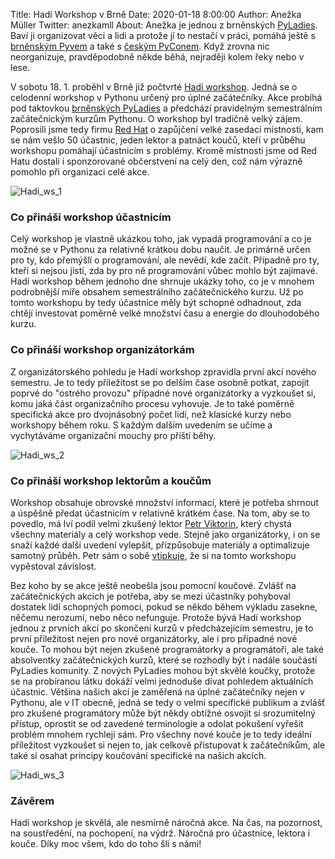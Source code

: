 Title: Hadí Workshop v Brně
Date: 2020-01-18 8:00:00
Author: Anežka Müller
Twitter: anezkamll
About: Anežka je jednou z brněnských [PyLadies](https://pyladies.cz). Baví ji organizovat věci a lidi a protože jí to nestačí v práci, pomáhá ještě s [brněnským Pyvem](https://pyvo.cz/brno-pyvo/) a také s [českým PyConem](https://cz.pycon.org/2020/). Když zrovna nic neorganizuje, pravděpodobně někde běhá, nejraději kolem řeky nebo v lese.

V sobotu 18. 1. proběhl v Brně již počtvrté [Hadí workshop](https://naucse.python.cz/2020/brno-jaro-snake/).
Jedná se o celodenní workshop v Pythonu určený pro úplné začátečníky.
Akce probíhá pod taktovkou [brněnských PyLadies](https://pyladies.cz/brno/) a předchází pravidelným semestrálním začátečnickým kurzům Pythonu.
O workshop byl tradičně velký zájem.
Poprosili jsme tedy firmu [Red Hat](https://www.redhat.com/en/global/czech-republic) o zapůjčení velké zasedací místnosti, kam se nám vešlo 50 účastnic, jeden lektor a patnáct koučů, kteří v průběhu workshopu pomáhají účastnicím s problémy.
Kromě místnosti jsme od Red Hatu dostali i sponzorované občerstvení na celý den, což nám výrazně pomohlo při organizaci celé akce.

![Hadi_ws_1]({static}/images/snakews_1.jpg)

### Co přináší workshop účastnicím

Celý workshop je vlastně ukázkou toho, jak vypadá programování a co je možné se v Pythonu za relativně krátkou dobu naučit.
Je primárně určen pro ty, kdo přemýšlí o programování, ale nevědí, kde začít.
Případně pro ty, kteří si nejsou jistí, zda by pro ně programování vůbec mohlo být zajímavé.
Hadí workshop během jednoho dne shrnuje ukázky toho, co je v mnohem podrobnější míře obsahem semestrálního začátečnického kurzu.
Už po tomto workshopu by tedy účastnice měly být schopné odhadnout, zda chtějí investovat poměrně velké množství času a energie do dlouhodobého kurzu.

### Co přináší workshop organizátorkám

Z organizátorského pohledu je Hadí workshop zpravidla první akcí nového semestru.
Je to tedy příležitost se po delším čase osobně potkat, zapojit poprvé do "ostrého provozu" případné nové organizátorky a vyzkoušet si, komu jaká část organizačního procesu vyhovuje.
Je to také poměrně specifická akce pro dvojnásobný počet lidí, než klasické kurzy nebo workshopy během roku.
S každým dalším uvedením se učíme a vychytáváme organizační mouchy pro příští běhy.

![Hadi_ws_2]({static}/images/snakews_2.jpg)

### Co přináší workshop lektorům a koučům

Workshop obsahuje obrovské množství informací, které je potřeba shrnout a úspěšně předat účastnicím v relativně krátkém čase.
Na tom, aby se to povedlo, má lví podíl velmi zkušený lektor [Petr Viktorin](http://encukou.cz/), který chystá všechny materiály a celý workshop vede.
Stejně jako organizátorky, i on se snaží každé další uvedení vylepšit, přizpůsobuje materiály a optimalizuje samotný průběh.
Petr sám o sobě [vtipkuje](https://blog.python.cz/pyladies-snake-report), že si na tomto workshopu vypěstoval závislost.

Bez koho by se akce ještě neobešla jsou pomocní koučové.
Zvlášť na začátečnických akcích je potřeba, aby se mezi účastníky pohyboval dostatek lidí schopných pomoci, pokud se někdo během výkladu zasekne, něčemu nerozumí, nebo něco nefunguje.
Protože bývá Hadí workshop jednou z prvních akcí po skončení kurzů v předcházejícím semestru, je to první příležitost nejen pro nové organizátorky, ale i pro případné nové kouče.
To mohou být nejen zkušené programátorky a programátoři, ale také absolventky začátečnických kurzů, které se rozhodly být i nadále součástí PyLadies komunity.
Z nových PyLadies mohou být skvělé koučky, protože se na probíranou látku dokáží velmi jednoduše dívat pohledem aktuálních účastnic.
Většina našich akcí je zaměřená na úplné začátečníky nejen v Pythonu, ale v IT obecně, jedná se tedy o velmi specifické publikum a zvlášť pro zkušené programátory může být někdy obtížné osvojit si srozumitelný přístup, oprostit se od zavedené terminologie a odolat pokušení vyřešit problém mnohem rychleji sám.
Pro všechny nové kouče je to tedy ideální příležitost vyzkoušet si nejen to, jak celkově přistupovat k začátečníkům, ale také si osahat principy koučování specifické na našich akcích.

![Hadi_ws_3]({static}/images/snakews_3.jpg)

### Závěrem

Hadí workshop je skvělá, ale nesmírně náročná akce.
Na čas, na pozornost, na soustředění, na pochopení, na výdrž.
Náročná pro účastnice, lektora i kouče.
Díky moc všem, kdo do toho šli s námi!
